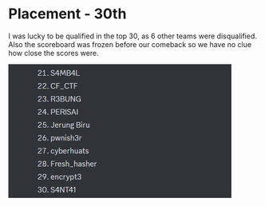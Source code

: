 # Placement - 30th
I was lucky to be qualified in the top 30, as 6 other teams were disqualified. Also the scoreboard was frozen before our comeback so we have no clue how close the scores were.

![image](https://github.com/ReikuzoSennin/CTF-Writeups/blob/main/assets/rentas1.png)
